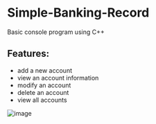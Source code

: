 # Simple-Banking-Record
Basic console program using C++

## Features: 
- add a new account 
- view an account information
- modify an account 
- delete an account 
- view all accounts


![image](https://user-images.githubusercontent.com/61654046/221438857-be5f616b-6e77-4673-8f7d-fe8e2c25d30c.png)

